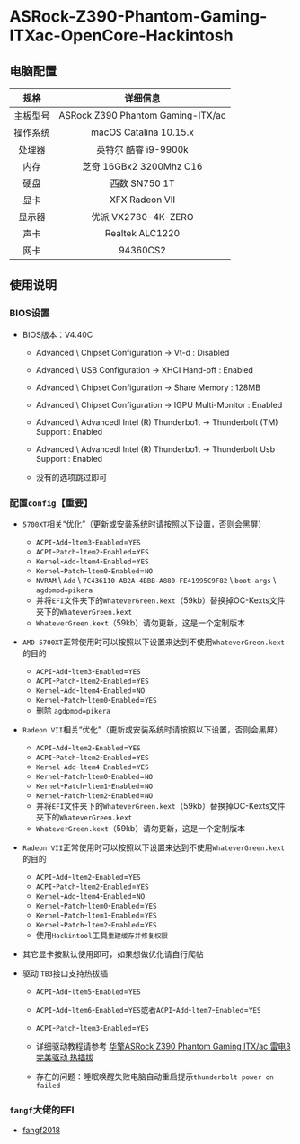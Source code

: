 # ASRock-Z390-Phantom-Gaming-ITXac-OpenCore-Hackintosh



## 电脑配置
|规格 | 详细信息|
|:-: | :-:|
|主板型号| ASRock Z390 Phantom Gaming-ITX/ac |
|操作系统|macOS Catalina 10.15.x |
|处理器|英特尔 酷睿 i9-9900k|
|内存|芝奇 16GBx2 3200Mhz C16|
|硬盘| 西数 SN750 1T |
|显卡| XFX Radeon VII |
|显示器|优派 VX2780-4K-ZERO|
|声卡| Realtek ALC1220|
|网卡| 94360CS2|

## 使用说明

### BIOS设置

- BIOS版本：V4.40C

  - Advanced \ Chipset Configuration → Vt-d : Disabled

  - Advanced \ USB Configuration → XHCI Hand-off : Enabled

  - Advanced \ Chipset Configuration → Share Memory : 128MB

  - Advanced \ Chipset Configuration → IGPU Multi-Monitor : Enabled
  
  - Advanced \ Advancedl Intel (R) Thunderbo1t → Thunderbolt (TM)
  Support : Enabled
  
  - Advanced \ Advancedl Intel (R) Thunderbo1t → Thunderbolt Usb Support
 : Enabled  
  
  - 没有的选项跳过即可
  
  
### 配置`config`【重要】

- `5700XT`相关“优化”（更新或安装系统时请按照以下设置，否则会黑屏）

  - `ACPI`-`Add`-`ltem3`-`Enabled`=`YES`
  - `ACPI`-`Patch`-`ltem2`-`Enabled`=`YES`
  - `Kernel`-`Add`-`ltem4`-`Enabled`=`YES`
  - `Kernel`-`Patch`-`ltem0`-`Enabled`=`NO`
  - `NVRAM` \ `Add` \ `7C436110-AB2A-4BBB-A880-FE41995C9F82` \ `boot-args` \ `agdpmod=pikera`  
  - 并将`EFI`文件夹下的`WhateverGreen.kext`（59kb）替换掉OC-Kexts文件夹下的`WhateverGreen.kext`
  - `WhateverGreen.kext`（59kb）请勿更新，这是一个定制版本 
 
- `AMD 5700XT`正常使用时可以按照以下设置来达到不使用`WhateverGreen.kext`的目的

  - `ACPI`-`Add`-`ltem3`-`Enabled`=`YES`
  - `ACPI`-`Patch`-`ltem2`-`Enabled`=`YES`
  - `Kernel`-`Add`-`ltem4`-`Enabled`=`NO`
  - `Kernel`-`Patch`-`ltem0`-`Enabled`=`YES`
  - 删除 `agdpmod=pikera`  
  
- `Radeon VII`相关“优化”（更新或安装系统时请按照以下设置，否则会黑屏）

  - `ACPI`-`Add`-`ltem2`-`Enabled`=`YES`
  - `ACPI`-`Patch`-`ltem2`-`Enabled`=`YES`
  - `Kernel`-`Add`-`ltem4`-`Enabled`=`YES`
  - `Kernel`-`Patch`-`ltem0`-`Enabled`=`NO`
  - `Kernel`-`Patch`-`ltem1`-`Enabled`=`NO`
  - `Kernel`-`Patch`-`ltem2`-`Enabled`=`NO`
  - 并将`EFI`文件夹下的`WhateverGreen.kext`（59kb）替换掉OC-Kexts文件夹下的`WhateverGreen.kext`
  - `WhateverGreen.kext`（59kb）请勿更新，这是一个定制版本 
   
- `Radeon VII`正常使用时可以按照以下设置来达到不使用`WhateverGreen.kext`的目的

  - `ACPI`-`Add`-`ltem2`-`Enabled`=`YES`
  - `ACPI`-`Patch`-`ltem2`-`Enabled`=`YES`
  - `Kernel`-`Add`-`ltem4`-`Enabled`=`NO`
  - `Kernel`-`Patch`-`ltem0`-`Enabled`=`YES`
  - `Kernel`-`Patch`-`ltem1`-`Enabled`=`YES`
  - `Kernel`-`Patch`-`ltem2`-`Enabled`=`YES`
  - 使用`Hackintool`工具`重建缓存并修复权限`

- 其它显卡按默认使用即可，如果想做优化请自行爬帖
  
- 驱动 `TB3`接口支持热拔插

  - `ACPI`-`Add`-`ltem5`-`Enabled`=`YES`
  - `ACPI`-`Add`-`ltem6`-`Enabled`=`YES`或者`ACPI`-`Add`-`ltem7`-`Enabled`=`YES`
  - `ACPI`-`Patch`-`ltem3`-`Enabled`=`YES`
    
  - 详细驱动教程请参考 [华擎ASRock Z390 Phantom Gaming ITX/ac 雷电3 完美驱动 热插拔](https://fangf.cc/2020/05/19/TB3/) 
  - 存在的问题：睡眠唤醒失败电脑自动重启提示`thunderbolt power on failed`

### `fangf`大佬的EFI
 
  - [fangf2018](https://github.com/fangf2018/ASRock-Z390-Phantom-ITX-OpenCore-Hackintosh)
  



